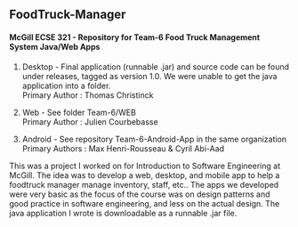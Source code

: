 ## FoodTruck-Manager
#### McGill ECSE 321 - Repository for Team-6 Food Truck Management System Java/Web Apps

1. Desktop - Final application (runnable .jar) and source code can be found under releases, tagged as version 1.0. We were unable to get the java application into a folder.		
Primary Author : Thomas Christinck
 		
2. Web - See folder Team-6/WEB		
Primary Author : Julien Courbebasse
 
3. Android - See repository Team-6-Android-App in the same organization		
Primary Authors : Max Henri-Rousseau & Cyril Abi-Aad
 
 
 
This was a project I worked on for Introduction to Software Engineering at McGill. The idea was to develop a web, desktop, and mobile app to help a foodtruck manager manage inventory, staff, etc.. The apps we developed were very basic as the focus of the course was on design patterns and good practice in software engineering, and less on the actual design. The java application I wrote is downloadable as a runnable .jar file.
